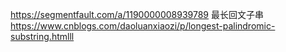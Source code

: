 https://segmentfault.com/a/1190000008939789
最长回文子串
https://www.cnblogs.com/daoluanxiaozi/p/longest-palindromic-substring.htmlll
